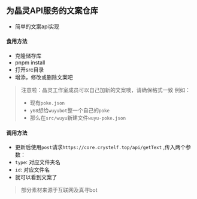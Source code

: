 ## 为晶灵API服务的文案仓库

- 简单的文案api实现

#### 食用方法

- 克隆储存库
- pnpm install
- 打开src目录
- 增添，修改或删除文案吧

> 注意啦：晶灵工作室成员可以自己加新的文案噢，请确保格式一致
> 例如：
> - 现有`poke.json`
> - `y68`想给`wuyubot`整一个自己的`poke`
> - 那么在`src/wuyu`新建文件`wuyu-poke.json`

#### 调用方法

- 更新后使用`post`请求`https://core.crystelf.top/api/getText` ,传入两个参数：
- `type`: 对应文件夹名
- `id`: 对应文件名
- 就可以看到文案了

> 部分素材来源于互联网及真寻bot